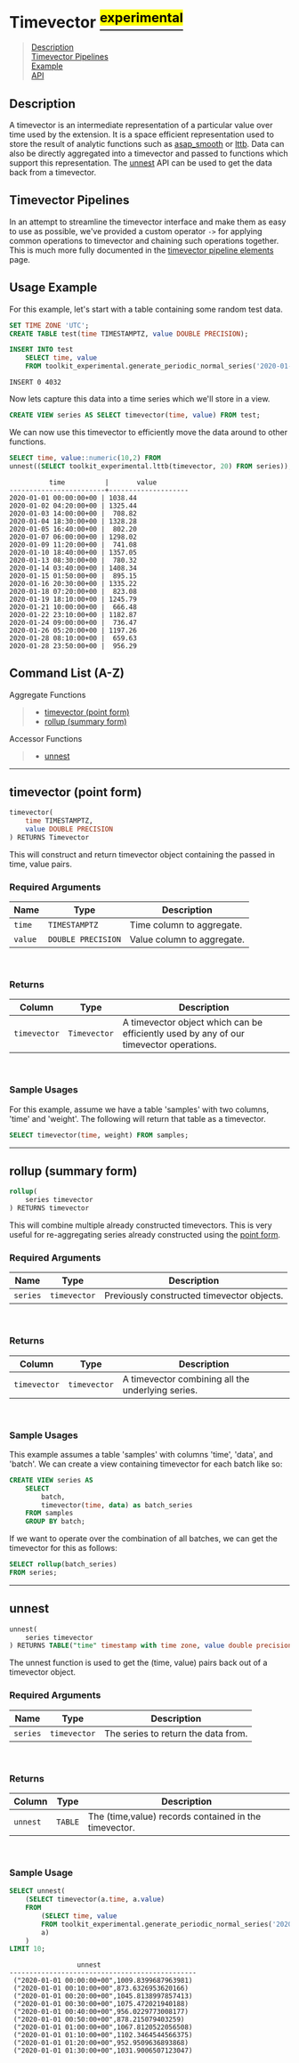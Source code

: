 # Timevector [<sup><mark>experimental</mark></sup>](/docs/README.md#tag-notes)

> [Description](#timevector-description)<br>
> [Timevector Pipelines](#timevector-pipelines)<br>
> [Example](#timevector-example)<br>
> [API](#timevector-api)

## Description <a id="timevector-description"></a>

A timevector is an intermediate representation of a particular value over time used by the extension.  It is a space efficient representation used to store the result of analytic functions such as [asap_smooth]((asap.md#asap_smooth)) or [lttb]((lttb.md#lttb)).  Data can also be directly aggregated into a timevector and passed to functions which support this representation.  The [unnest](#timevector_unnest) API can be used to get the data back from a timevector.

## Timevector Pipelines <a id="timevector-pipelines"></a>

In an attempt to streamline the timevector interface and make them as easy to use as possible, we've provided a custom operator `->` for applying common operations to timevector and chaining such operations together.  This is much more fully documented in the [timevector pipeline elements](timevector_pipeline_elements.md) page.

## Usage Example <a id="timevector-example"></a>

For this example, let's start with a table containing some random test data.

```SQL ,non-transactional,ignore-output
SET TIME ZONE 'UTC';
CREATE TABLE test(time TIMESTAMPTZ, value DOUBLE PRECISION);
```

```SQL ,non-transactional
INSERT INTO test
    SELECT time, value
    FROM toolkit_experimental.generate_periodic_normal_series('2020-01-01 UTC'::timestamptz, rng_seed => 11111);
```
```output
INSERT 0 4032
```

Now lets capture this data into a time series which we'll store in a view.

```SQL ,non-transactional,ignore-output
CREATE VIEW series AS SELECT timevector(time, value) FROM test;
```

We can now use this timevector to efficiently move the data around to other functions.

```SQL
SELECT time, value::numeric(10,2) FROM
unnest((SELECT toolkit_experimental.lttb(timevector, 20) FROM series));
```
```output
          time          |       value
------------------------+--------------------
2020-01-01 00:00:00+00 | 1038.44
2020-01-02 04:20:00+00 | 1325.44
2020-01-03 14:00:00+00 |  708.82
2020-01-04 18:30:00+00 | 1328.28
2020-01-05 16:40:00+00 |  802.20
2020-01-07 06:00:00+00 | 1298.02
2020-01-09 11:20:00+00 |  741.08
2020-01-10 18:40:00+00 | 1357.05
2020-01-13 08:30:00+00 |  780.32
2020-01-14 03:40:00+00 | 1408.34
2020-01-15 01:50:00+00 |  895.15
2020-01-16 20:30:00+00 | 1335.22
2020-01-18 07:20:00+00 |  823.08
2020-01-19 18:10:00+00 | 1245.79
2020-01-21 10:00:00+00 |  666.48
2020-01-22 23:10:00+00 | 1182.87
2020-01-24 09:00:00+00 |  736.47
2020-01-26 05:20:00+00 | 1197.26
2020-01-28 08:10:00+00 |  659.63
2020-01-28 23:50:00+00 |  956.29
```


## Command List (A-Z) <a id="timevector-api"></a>
Aggregate Functions
> - [timevector (point form)](#timevector)
> - [rollup (summary form)](#timevector-summary)

Accessor Functions
> - [unnest](#timevector_unnest)


---

## **timevector (point form)** <a id="timevector"></a>
```SQL ,ignore
timevector(
    time TIMESTAMPTZ,
    value DOUBLE PRECISION
) RETURNS Timevector
```

This will construct and return timevector object containing the passed in time, value pairs.

### Required Arguments <a id="timevector-required-arguments"></a>
|Name| Type |Description|
|---|---|---|
| `time` | `TIMESTAMPTZ` | Time column to aggregate. |
| `value` | `DOUBLE PRECISION` | Value column to aggregate. |
<br>

### Returns

|Column|Type|Description|
|---|---|---|
| `timevector` | `Timevector` | A timevector object which can be efficiently used by any of our timevector operations. |
<br>

### Sample Usages <a id="timevector-examples"></a>
For this example, assume we have a table 'samples' with two columns, 'time' and 'weight'.  The following will return that table as a timevector.

```SQL ,ignore
SELECT timevector(time, weight) FROM samples;
```

---

## **rollup (summary form)** <a id="timevector-summary"></a>
```SQL ,ignore
rollup(
    series timevector
) RETURNS timevector
```

This will combine multiple already constructed timevectors. This is very useful for re-aggregating series already constructed using the [point form](#timevector).

### Required Arguments <a id="timevector-summary-required-arguments"></a>
|Name| Type |Description|
|---|---|---|
| `series` | `timevector` | Previously constructed timevector objects. |
<br>

### Returns

|Column|Type|Description|
|---|---|---|
| `timevector` | `timevector` | A timevector combining all the underlying series. |
<br>

### Sample Usages <a id="timevector-summary-examples"></a>
This example assumes a table 'samples' with columns 'time', 'data', and 'batch'.  We can create a view containing timevector for each batch like so:

```SQL ,ignore
CREATE VIEW series AS
    SELECT
        batch,
        timevector(time, data) as batch_series
    FROM samples
    GROUP BY batch;
```

If we want to operate over the combination of all batches, we can get the timevector for this as follows:

```SQL ,ignore
SELECT rollup(batch_series)
FROM series;
```

---

## **unnest** <a id="timevector_unnest"></a>

```SQL ,ignore
unnest(
    series timevector
) RETURNS TABLE("time" timestamp with time zone, value double precision)
```

The unnest function is used to get the (time, value) pairs back out of a timevector object.

### Required Arguments <a id="timevector_unnest-required-arguments"></a>
|Name|Type|Description|
|---|---|---|
| `series` | `timevector` | The series to return the data from. |
<br>

### Returns
|Column|Type|Description|
|---|---|---|
| `unnest` | `TABLE` | The (time,value) records contained in the timevector. |
<br>

### Sample Usage <a id="timevector_unnest-examples"></a>

```SQL
SELECT unnest(
    (SELECT timevector(a.time, a.value)
    FROM
        (SELECT time, value
        FROM toolkit_experimental.generate_periodic_normal_series('2020-01-01 UTC'::timestamptz, 45654))
        a)
    )
LIMIT 10;
```
```output
                 unnest
-----------------------------------------------
 ("2020-01-01 00:00:00+00",1009.8399687963981)
 ("2020-01-01 00:10:00+00",873.6326953620166)
 ("2020-01-01 00:20:00+00",1045.8138997857413)
 ("2020-01-01 00:30:00+00",1075.472021940188)
 ("2020-01-01 00:40:00+00",956.0229773008177)
 ("2020-01-01 00:50:00+00",878.215079403259)
 ("2020-01-01 01:00:00+00",1067.8120522056508)
 ("2020-01-01 01:10:00+00",1102.3464544566375)
 ("2020-01-01 01:20:00+00",952.9509636893868)
 ("2020-01-01 01:30:00+00",1031.9006507123047)
```
